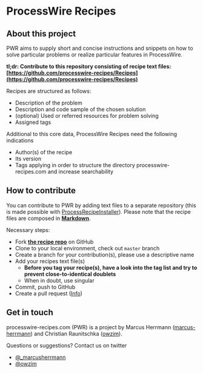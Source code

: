 # ProcessWire Recipes

## About this project

PWR aims to supply short and concise instructions and snippets on how to solve particular problems or realize particular features in ProcessWire. 

**tl;dr: Contribute to this repository consisting of recipe text files: [https://github.com/processwire-recipes/Recipes](https://github.com/processwire-recipes/Recipes)**

Recipes are structured as follows:
 
 * Description of the problem
 * Description and code sample of the chosen solution
 * (optional) Used or referred resources for problem solving
 * Assigned tags
 
Additional to this core data, ProcessWire Recipes need the following indications
 
 * Author(s) of the recipe
 * Its version
 * Tags applying in order to structure the directory processwire-recipes.com and increase searchability
 
## How to contribute

You can contribute to PWR by adding text files to a separate repository (this is made possible with [ProcessRecipeInstaller](https://github.com/processwire-recipes/ProcessRecipeInstaller)). 
Please note that the recipe files are composed in **[Markdown](http://daringfireball.net/projects/markdown/)**.

Necessary steps:

 * Fork **[the recipe repo](https://github.com/processwire-recipes/Recipes)** on GitHub
 * Clone to your local environment, check out `master` branch
 * Create a branch for your contribution(s), please use a descriptive name
 * Add your recipes text file(s)
     * **Before you tag your recipe(s), have a look into the tag list and try to prevent close-to-identical doublets**
     * When in doubt, use singular
 * Commit, push to GitHub
 * Create a pull request ([Info](https://help.github.com/articles/creating-a-pull-request/))

## Get in touch

processwire-recipes.com (PWR) is a project by Marcus Herrmann ([marcus-herrmann](https://github.com/marcus-herrmann)) and Christian Raunitschka ([owzim](https://github.com/owzim)). 

Questions or suggestions? Contact us on twitter

 * [@_marcusherrmann](https://twitter.com/_marcusherrmann)
 * [@owzim](https://twitter.com/owzim)